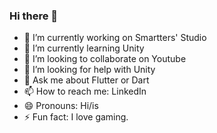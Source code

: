 ### Hi there 👋


- 🔭 I’m currently working on Smartters' Studio
- 🌱 I’m currently learning Unity
- 👯 I’m looking to collaborate on Youtube
- 🤔 I’m looking for help with Unity
- 💬 Ask me about Flutter or Dart
- 📫 How to reach me: LinkedIn
- 😄 Pronouns: Hi/is
- ⚡ Fun fact: I love gaming.
